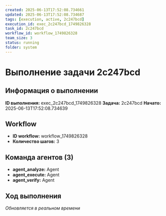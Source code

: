 ```yaml
---
created: 2025-06-13T17:52:08.734661
updated: 2025-06-13T17:52:08.734687
tags: [execution, active, 2c247bcd]
execution_id: exec_2c247bcd_1749826328
task_id: 2c247bcd
workflow_id: workflow_1749826328
team_size: 3
status: running
folder: system
---
```


# Выполнение задачи 2c247bcd

## Информация о выполнении

**ID выполнения:** exec_2c247bcd_1749826328
**Задача:** 2c247bcd
**Начато:** 2025-06-13T17:52:08.734639

## Workflow
- **ID workflow:** workflow_1749826328
- **Количество шагов:** 3

## Команда агентов (3)
- **agent_analyze:** Agent
- **agent_execute:** Agent
- **agent_verify:** Agent

## Ход выполнения
*Обновляется в реальном времени*

